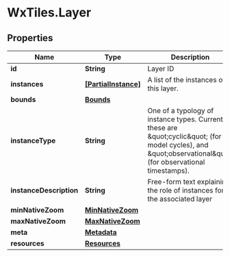 # WxTiles.Layer

## Properties
Name | Type | Description | Notes
------------ | ------------- | ------------- | -------------
**id** | **String** | Layer ID | 
**instances** | [**[PartialInstance]**](PartialInstance.md) | A list of the instances of this layer. | 
**bounds** | [**Bounds**](Bounds.md) |  | 
**instanceType** | **String** | One of a typology of instance types. Currently these are \&quot;cyclic\&quot; (for model cycles), and \&quot;observational\&quot; (for observational timestamps). | [optional] 
**instanceDescription** | **String** | Free-form text explaining the role of instances for the associated layer | [optional] 
**minNativeZoom** | [**MinNativeZoom**](MinNativeZoom.md) |  | 
**maxNativeZoom** | [**MaxNativeZoom**](MaxNativeZoom.md) |  | 
**meta** | [**Metadata**](Metadata.md) |  | 
**resources** | [**Resources**](Resources.md) |  | 


